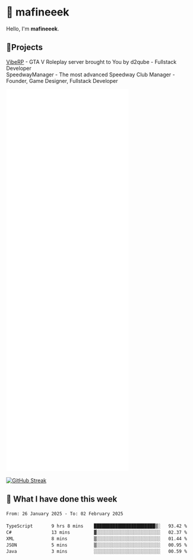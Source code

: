 # 👋 mafineeek
Hello, I'm **mafineeek**.

## 📝Projects

[VibeRP](https://v-rp.pl) - GTA V Roleplay server brought to You by d2qube - Fullstack Developer<br/>
SpeedwayManager - The most advanced Speedway Club Manager - Founder, Game Designer, Fullstack Developer


![](./github-metrics.svg)

[![GitHub Streak](https://streak-stats.demolab.com/?user=mafineeek)](https://git.io/streak-stats)

## 📰 What I have done this week
<!--START_SECTION:waka-->

```txt
From: 26 January 2025 - To: 02 February 2025

TypeScript       9 hrs 8 mins    ███████████████████████▒░   93.42 %
C#               13 mins         ▓░░░░░░░░░░░░░░░░░░░░░░░░   02.37 %
XML              8 mins          ▒░░░░░░░░░░░░░░░░░░░░░░░░   01.44 %
JSON             5 mins          ▒░░░░░░░░░░░░░░░░░░░░░░░░   00.95 %
Java             3 mins          ░░░░░░░░░░░░░░░░░░░░░░░░░   00.59 %
```

<!--END_SECTION:waka-->
